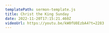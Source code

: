 ```yaml
---
templatePath: sermon-template.js
title: Christ the King Sunday
date: 2022-11-20T17:15:21.460Z
videoUrl: https://youtu.be/kW0fU8EzbA4?t=2283
---
```

